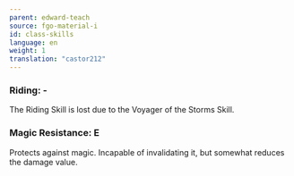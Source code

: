 ```yaml
---
parent: edward-teach
source: fgo-material-i
id: class-skills
language: en
weight: 1
translation: "castor212"
---
```


### Riding: -

The Riding Skill is lost due to the Voyager of the Storms Skill.

### Magic Resistance: E

Protects against magic. Incapable of invalidating it, but somewhat reduces the damage value.
